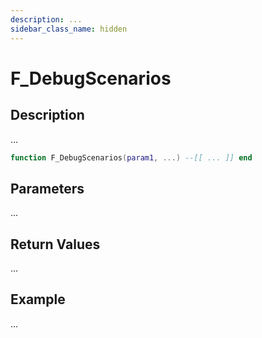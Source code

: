 ```yaml
---
description: ...
sidebar_class_name: hidden
---
```


# F_DebugScenarios

## Description

...

```lua
function F_DebugScenarios(param1, ...) --[[ ... ]] end
```

## Parameters

...

## Return Values

...

## Example

...

